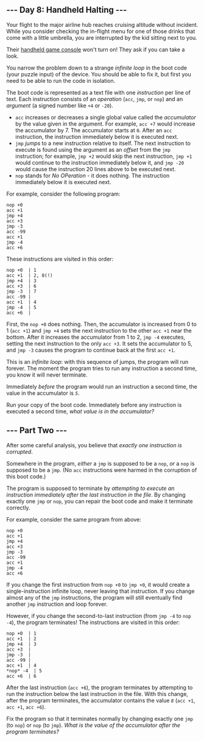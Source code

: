--- Day 8: Handheld Halting ---
-------------------------------

Your flight to the major airline hub reaches cruising altitude without incident. While you consider checking the in-flight menu for one of those drinks that come with a little umbrella, you are interrupted by the kid sitting next to you.


Their [handheld game console](https://en.wikipedia.org/wiki/Handheld_game_console) won't turn on! They ask if you can take a look.


You narrow the problem down to a strange *infinite loop* in the boot code (your puzzle input) of the device. You should be able to fix it, but first you need to be able to run the code in isolation.


The boot code is represented as a text file with one *instruction* per line of text. Each instruction consists of an *operation* (`acc`, `jmp`, or `nop`) and an *argument* (a signed number like `+4` or `-20`).


* `acc` increases or decreases a single global value called the *accumulator* by the value given in the argument. For example, `acc +7` would increase the accumulator by 7. The accumulator starts at `0`. After an `acc` instruction, the instruction immediately below it is executed next.
* `jmp` *jumps* to a new instruction relative to itself. The next instruction to execute is found using the argument as an *offset* from the `jmp` instruction; for example, `jmp +2` would skip the next instruction, `jmp +1` would continue to the instruction immediately below it, and `jmp -20` would cause the instruction 20 lines above to be executed next.
* `nop` stands for *No OPeration* - it does nothing. The instruction immediately below it is executed next.


For example, consider the following program:



```
nop +0
acc +1
jmp +4
acc +3
jmp -3
acc -99
acc +1
jmp -4
acc +6

```

These instructions are visited in this order:



```
nop +0  | 1
acc +1  | 2, 8(!)
jmp +4  | 3
acc +3  | 6
jmp -3  | 7
acc -99 |
acc +1  | 4
jmp -4  | 5
acc +6  |

```

First, the `nop +0` does nothing. Then, the accumulator is increased from 0 to 1 (`acc +1`) and `jmp +4` sets the next instruction to the other `acc +1` near the bottom. After it increases the accumulator from 1 to 2, `jmp -4` executes, setting the next instruction to the only `acc +3`. It sets the accumulator to 5, and `jmp -3` causes the program to continue back at the first `acc +1`.


This is an *infinite loop*: with this sequence of jumps, the program will run forever. The moment the program tries to run any instruction a second time, you know it will never terminate.


Immediately *before* the program would run an instruction a second time, the value in the accumulator is *`5`*.


Run your copy of the boot code. Immediately before any instruction is executed a second time, *what value is in the accumulator?*


--- Part Two ---
----------------

After some careful analysis, you believe that *exactly one instruction is corrupted*.


Somewhere in the program, *either* a `jmp` is supposed to be a `nop`, *or* a `nop` is supposed to be a `jmp`. (No `acc` instructions were harmed in the corruption of this boot code.)


The program is supposed to terminate by *attempting to execute an instruction immediately after the last instruction in the file*. By changing exactly one `jmp` or `nop`, you can repair the boot code and make it terminate correctly.


For example, consider the same program from above:



```
nop +0
acc +1
jmp +4
acc +3
jmp -3
acc -99
acc +1
jmp -4
acc +6

```

If you change the first instruction from `nop +0` to `jmp +0`, it would create a single-instruction infinite loop, never leaving that instruction. If you change almost any of the `jmp` instructions, the program will still eventually find another `jmp` instruction and loop forever.


However, if you change the second-to-last instruction (from `jmp -4` to `nop -4`), the program terminates! The instructions are visited in this order:



```
nop +0  | 1
acc +1  | 2
jmp +4  | 3
acc +3  |
jmp -3  |
acc -99 |
acc +1  | 4
*nop* -4  | 5
acc +6  | 6

```

After the last instruction (`acc +6`), the program terminates by attempting to run the instruction below the last instruction in the file. With this change, after the program terminates, the accumulator contains the value *`8`* (`acc +1`, `acc +1`, `acc +6`).


Fix the program so that it terminates normally by changing exactly one `jmp` (to `nop`) or `nop` (to `jmp`). *What is the value of the accumulator after the program terminates?*


